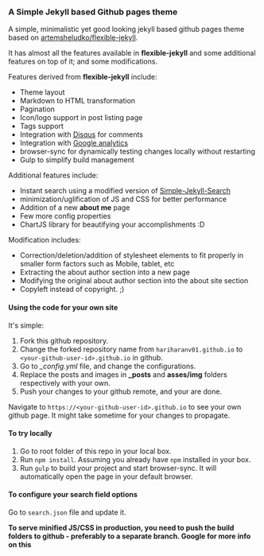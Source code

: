 ### A Simple Jekyll based Github pages theme

A simple, minimalistic yet good looking jekyll based github pages theme based on [artemsheludko/flexible-jekyll](https://github.com/artemsheludko/flexible-jekyll).

It has almost all the features available in **flexible-jekyll** and some additional features on top of it; and some modifications.

Features derived from **flexible-jekyll** include:

* Theme layout
* Markdown to HTML transformation
* Pagination
* Icon/logo support in post listing page
* Tags support
* Integration with [Disqus](https://disqus.com) for comments
* Integration with [Google analytics](https://www.google.com/analytics/)
* browser-sync for dynamically testing changes locally without restarting
* Gulp to simplify build management

Additional features include:

* Instant search using a modified version of [Simple-Jekyll-Search](https://github.com/christian-fei/Simple-Jekyll-Search)
* minimization/uglification of JS and CSS for better performance
* Addition of a new **about me** page
* Few more config properties
* ChartJS library for beautifying your accomplishments :D

Modification includes:

* Correction/deletion/addition of stylesheet elements to fit properly in smaller form factors such as Mobile, tablet, etc
* Extracting the about author section into a new page
* Modifying the original about author section into the about site section
* Copyleft instead of copyright. ;) 


#### Using the code for your own site

It's simple:

1. Fork this github repository.
2. Change the forked repository name from `hariharanv01.github.io` to `<your-github-user-id>.github.io` in github.
3. Go to *_config.yml* file, and change the configurations.
4. Replace the posts and images in **_posts** and **asses/img** folders respectively with your own.
5. Push your changes to your github remote, and your are done.

Navigate to `https://<your-github-user-id>.github.io` to see your own github page. It might take sometime for your changes to propagate.


#### To try locally

1. Go to root folder of this repo in your local box.
2. Run `npm install`. Assuming you already have `npm` installed in your box.
3. Run `gulp` to build your project and start browser-sync. It will automatically open the page in your default browser.


#### To configure your search field options

Go to `search.json` file and update it.


**To serve minified JS/CSS in production, you need to push the build folders to github - preferably to a separate branch. Google for more info on this**

